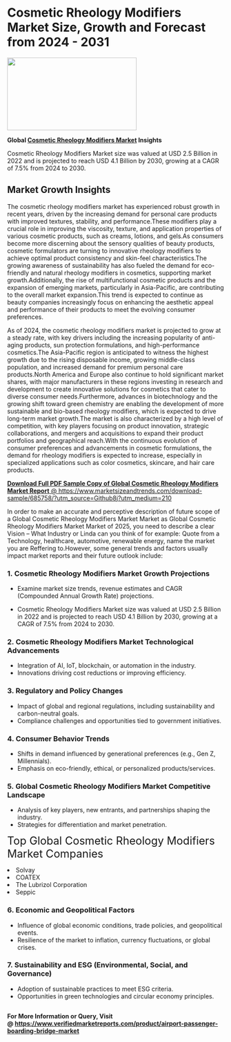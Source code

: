 <H1>Cosmetic Rheology Modifiers Market Size, Growth and Forecast from 2024 - 2031</H1><img class="aligncenter size-medium wp-image-584254" src="https://thirdeyenews.in/wp-content/uploads/2024/09/Global-Market-Research-300x168.jpeg" alt="" width="300" height="168" /><p><strong>Global&nbsp;<a href="https://www.marketsizeandtrends.com/download-sample/685758/?utm_source=Github8j?utm_medium=210">Cosmetic Rheology Modifiers Market</a> Insights</strong></p><p>Cosmetic Rheology Modifiers Market size was valued at USD 2.5 Billion in 2022 and is projected to reach USD 4.1 Billion by 2030, growing at a CAGR of 7.5% from 2024 to 2030.</p><p><h2>Market Growth Insights</h2> <p>The cosmetic rheology modifiers market has experienced robust growth in recent years, driven by the increasing demand for personal care products with improved textures, stability, and performance.These modifiers play a crucial role in improving the viscosity, texture, and application properties of various cosmetic products, such as creams, lotions, and gels.As consumers become more discerning about the sensory qualities of beauty products, cosmetic formulators are turning to innovative rheology modifiers to achieve optimal product consistency and skin-feel characteristics.The growing awareness of sustainability has also fueled the demand for eco-friendly and natural rheology modifiers in cosmetics, supporting market growth.Additionally, the rise of multifunctional cosmetic products and the expansion of emerging markets, particularly in Asia-Pacific, are contributing to the overall market expansion.This trend is expected to continue as beauty companies increasingly focus on enhancing the aesthetic appeal and performance of their products to meet the evolving consumer preferences.</p> <p><a href="#"></a></p> <p>As of 2024, the cosmetic rheology modifiers market is projected to grow at a steady rate, with key drivers including the increasing popularity of anti-aging products, sun protection formulations, and high-performance cosmetics.The Asia-Pacific region is anticipated to witness the highest growth due to the rising disposable income, growing middle-class population, and increased demand for premium personal care products.North America and Europe also continue to hold significant market shares, with major manufacturers in these regions investing in research and development to create innovative solutions for cosmetics that cater to diverse consumer needs.Furthermore, advances in biotechnology and the growing shift toward green chemistry are enabling the development of more sustainable and bio-based rheology modifiers, which is expected to drive long-term market growth.The market is also characterized by a high level of competition, with key players focusing on product innovation, strategic collaborations, and mergers and acquisitions to expand their product portfolios and geographical reach.With the continuous evolution of consumer preferences and advancements in cosmetic formulations, the demand for rheology modifiers is expected to increase, especially in specialized applications such as color cosmetics, skincare, and hair care products.</p> <p><a href="#"></p><p><span class=""><strong>Download Full PDF Sample Copy of Global Cosmetic Rheology Modifiers Market Report</strong> @ <a href="https://www.marketsizeandtrends.com/download-sample/685758/?utm_source=Github8j?utm_medium=210" target="_blank">https://www.marketsizeandtrends.com/download-sample/685758/?utm_source=Github8j?utm_medium=210</a></span></p><p>In order to make an accurate and perceptive description of future scope of a Global&nbsp;Cosmetic Rheology Modifiers Market Market as Global&nbsp;Cosmetic Rheology Modifiers Market Market of 2025, you need to describe a clear Vision &ndash; What Industry or Linda can you think of for example: Quote from a Technology, healthcare, automotive, renewable energy, name the market you are Reffering to.However, some general trends and factors usually impact market reports and their future outlook include:</p><h3>1.&nbsp;<strong>Cosmetic Rheology Modifiers Market Growth Projections</strong></h3><ul><li>Examine market size trends, revenue estimates and CAGR (Compounded Annual Growth Rate) projections.</li><li><p>Cosmetic Rheology Modifiers Market size was valued at USD 2.5 Billion in 2022 and is projected to reach USD 4.1 Billion by 2030, growing at a CAGR of 7.5% from 2024 to 2030.</p></li></ul><h3>2.&nbsp;<strong>Cosmetic Rheology Modifiers Market Technological Advancements</strong></h3><ul><li>Integration of AI, IoT, blockchain, or automation in the industry.</li><li>Innovations driving cost reductions or improving efficiency.</li></ul><h3>3.&nbsp;<strong>Regulatory and Policy Changes</strong></h3><ul><li>Impact of global and regional regulations, including sustainability and carbon-neutral goals.</li><li>Compliance challenges and opportunities tied to government initiatives.</li></ul><h3>4.&nbsp;<strong>Consumer Behavior Trends</strong></h3><ul><li>Shifts in demand influenced by generational preferences (e.g., Gen Z, Millennials).</li><li>Emphasis on eco-friendly, ethical, or personalized products/services.</li></ul><h3>5.&nbsp;<strong>Global Cosmetic Rheology Modifiers Market Competitive Landscape</strong></h3><ul><li>Analysis of key players, new entrants, and partnerships shaping the industry.</li><li>Strategies for differentiation and market penetration.</li></ul><p data-pm-slice="1 1 []"><span style="color: inherit; font-family: inherit; font-size: 25px;">Top Global Cosmetic Rheology Modifiers Market Companies</span></p><div class="" data-test-id=""><p><li>Solvay</li><li> COATEX</li><li> The Lubrizol Corporation</li><li> Seppic</li></p></div><h3>6.&nbsp;<strong>Economic and Geopolitical Factors</strong></h3><ul><li>Influence of global economic conditions, trade policies, and geopolitical events.</li><li>Resilience of the market to inflation, currency fluctuations, or global crises.</li></ul><h3>7.&nbsp;<strong>Sustainability and ESG (Environmental, Social, and Governance)</strong></h3><ul><li>Adoption of sustainable practices to meet ESG criteria.</li><li>Opportunities in green technologies and circular economy principles.</li></ul><h2><strong style="font-size: 14px;">For More Information or Query, Visit @&nbsp;</strong><a style="background-color: #ffffff; font-size: 14px;" href="https://www.marketsizeandtrends.com/report/cosmetic-rheology-modifiers-market/" target="_blank">https://www.verifiedmarketreports.com/product/airport-passenger-boarding-bridge-market</a></h2>